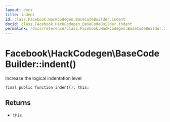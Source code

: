 ```yaml
---
layout: docs
title: indent
id: class.Facebook.HackCodegen.BaseCodeBuilder.indent
docid: class.Facebook.HackCodegen.BaseCodeBuilder.indent
permalink: /docs/reference/class.Facebook.HackCodegen.BaseCodeBuilder.indent/
---
```

# Facebook\\HackCodegen\\BaseCodeBuilder::indent()




Increase the logical indentation level




``` Hack
final public function indent(): this;
```




## Returns




- ` this `